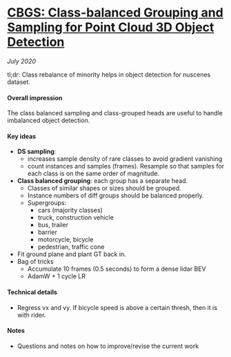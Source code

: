 # [CBGS: Class-balanced Grouping and Sampling for Point Cloud 3D Object Detection](https://arxiv.org/abs/1908.09492)

_July 2020_

tl;dr: Class rebalance of minority helps in object detection for nuscenes dataset. 

#### Overall impression
The class balanced sampling and class-grouped heads are useful to handle imbalanced object detection. 

#### Key ideas
- **DS sampling**: 
	- increases sample density of rare classes to avoid gradient vanishing
	- count instances and samples (frames). Resample so that samples for each class is on the same order of magnitude.
- **Class balanced grouping**: each group has a separate head.
	- Classes of similar shapes or sizes should be grouped. 
	- Instance numbers of diff groups should be balanced properly.
	- Supergroups:
		- cars (majority classes)
		- truck, construction vehicle
		- bus, trailer
		- barrier
		- motorcycle, bicycle
		- pedestrian, traffic cone
- Fit ground plane and plant GT back in.
- Bag of tricks
	- Accumulate 10 frames (0.5 seconds) to form a dense lidar BEV
	- AdamW + 1 cycle LR

#### Technical details
- Regress vx and vy. If bicycle speed is above a certain thresh, then it is with rider. 

#### Notes
- Questions and notes on how to improve/revise the current work  

